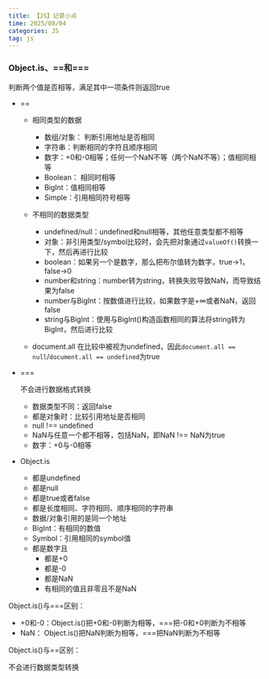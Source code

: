 ```yaml
---
title: 【JS】记录小点
time: 2025/08/04
categories: JS
tag: js
---
```


### Object.is、==和===

判断两个值是否相等，满足其中一项条件则返回true

- == 

    - 相同类型的数据

        - 数组/对象： 判断引用地址是否相同
        - 字符串：判断相同的字符且顺序相同
        - 数字：+0和-0相等；任何一个NaN不等（两个NaN不等）；值相同相等
        - Boolean： 相同时相等
        - BigInt：值相同相等
        - Simple：引用相同符号相等
        
    - 不相同的数据类型
        - undefined/null：undefined和null相等，其他任意类型都不相等
        - 对象：非引用类型/symbol比较时，会先把对象通过`valueOf()`转换一下，然后再进行比较
        - boolean：如果另一个是数字，那么把布尔值转为数字，true->1，false->0
        - number和string：number转为string，转换失败导致NaN，而导致结果为false
        - number与BigInt：按数值进行比较，如果数字是+∞或者NaN，返回false
        - string与BigInt：使用与BigInt()构造函数相同的算法将string转为BigInt，然后进行比较

    - document.all
        在比较中被视为undefined，因此`document.all == null`/`document.all == undefined`为true

- ===

    不会进行数据格式转换
    - 数据类型不同：返回false
    - 都是对象时：比较引用地址是否相同
    - null !== undefined
    - NaN与任意一个都不相等，包括NaN，即NaN !== NaN为true
    - 数字：+0与-0相等

- Object.is

    - 都是undefined
    - 都是null
    - 都是true或者false
    - 都是长度相同、字符相同、顺序相同的字符串
    - 数据/对象引用的是同一个地址
    - BigInt：有相同的数值
    - Symbol：引用相同的symbol值
    - 都是数字且
        - 都是+0
        - 都是-0
        - 都是NaN
        - 有相同的值且非零且不是NaN

Object.is()与===区别：

 - +0和-0：Object.is()把+0和-0判断为相等，===把-0和+0判断为不相等
 - NaN： Object.is()把NaN判断为相等，===把NaN判断为不相等

Object.is()与==区别：

不会进行数据类型转换

